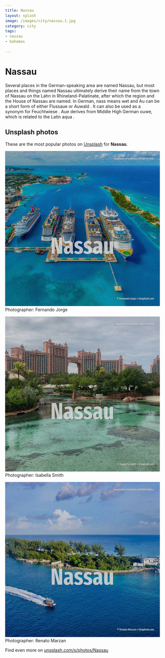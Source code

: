 ```yaml
---
title: Nassau
layout: splash
image: /images/city/nassau.1.jpg
category: city
tags:
- nassau
- bahamas

---
```

# Nassau

Several places in the German-speaking area are named Nassau, but most places and things named  Nassau ultimately derive their name from the town of Nassau on the Lahn in Rhineland-Palatinate,  after which the region and the House of Nassau are named. In German, nass means wet and Au  can be a short form of either Flussaue  or Auwald . It can also be used as a synonym for Feuchtwiese . Aue derives from Middle High German ouwe, which is related to the Latin aqua .  

 
## Unsplash photos
These are the most popular photos on [Unsplash](https://unsplash.com) for **Nassau**.
 
![Nassau](/images/city/nassau.1.jpg)
Photographer:  Fernando Jorge
 
![Nassau](/images/city/nassau.2.jpg)
Photographer:  Isabella Smith
 
![Nassau](/images/city/nassau.3.jpg)
Photographer:  Renato Marzan
 
Find even more on [unsplash.com/s/photos/Nassau](https://unsplash.com/s/photos/Nassau)
 
